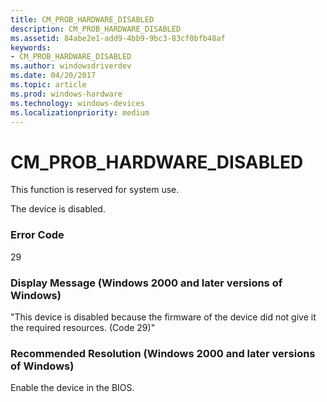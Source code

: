 ```yaml
---
title: CM_PROB_HARDWARE_DISABLED
description: CM_PROB_HARDWARE_DISABLED
ms.assetid: 84abe2e1-add9-4bb9-9bc3-83cf0bfb48af
keywords:
- CM_PROB_HARDWARE_DISABLED
ms.author: windowsdriverdev
ms.date: 04/20/2017
ms.topic: article
ms.prod: windows-hardware
ms.technology: windows-devices
ms.localizationpriority: medium
---
```


# CM_PROB_HARDWARE_DISABLED

This function is reserved for system use.





The device is disabled.

### Error Code

29

### Display Message (Windows 2000 and later versions of Windows)

"This device is disabled because the firmware of the device did not give it the required resources. (Code 29)"

### Recommended Resolution (Windows 2000 and later versions of Windows)

Enable the device in the BIOS.

 

 





